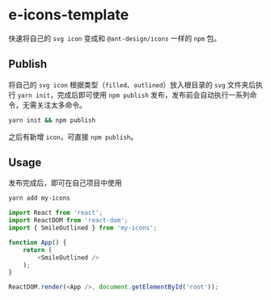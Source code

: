 # e-icons-template

快速将自己的 `svg icon` 变成和 `@ant-design/icons` 一样的 `npm` 包。

## Publish
将自己的 `svg icon` 根据类型（`filled`、`outlined`）放入根目录的 `svg` 文件夹后执行 `yarn init`，完成后即可使用 `npm publish` 发布，发布前会自动执行一系列命令，无需关注太多命令。

```bash
yarn init && npm publish
```

之后有新增 `icon`，可直接 `npm publish`。

## Usage

发布完成后，即可在自己项目中使用

```bash
yarn add my-icons
```

```typescript
import React from 'react';
import ReactDOM from 'react-dom';
import { SmileOutlined } from 'my-icons';

function App() {
    return (
        <SmileOutlined />
    );
}

ReactDOM.render(<App />, document.getElementById('root'));
```
